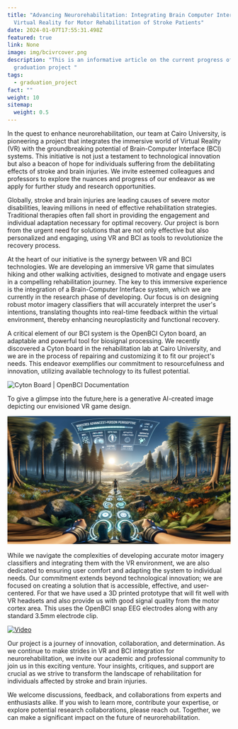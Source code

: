 ```yaml
---
title: "Advancing Neurorehabilitation: Integrating Brain Computer Interfaces in
  Virtual Reality for Motor Rehabilitation of Stroke Patients"
date: 2024-01-07T17:55:31.498Z
featured: true
link: None
image: img/bcivrcover.png
description: "This is an informative article on the current progress of our
  graduation project "
tags:
  - graduation_project
fact: ""
weight: 10
sitemap:
  weight: 0.5
---
```

In the quest to enhance neurorehabilitation, our team at Cairo University, is pioneering a project that integrates the immersive world of Virtual Reality (VR) with the groundbreaking potential of Brain-Computer Interface (BCI) systems. This initiative is not just a testament to technological innovation but also a beacon of hope for individuals suffering from the debilitating effects of stroke and brain injuries. We invite esteemed colleagues and professors to explore the nuances and progress of our endeavor as we apply for further study and research opportunities.

Globally, stroke and brain injuries are leading causes of severe motor disabilities, leaving millions in need of effective rehabilitation strategies. Traditional therapies often fall short in providing the engagement and individual adaptation necessary for optimal recovery. Our project is born from the urgent need for solutions that are not only effective but also personalized and engaging, using VR and BCI as tools to revolutionize the recovery process.

At the heart of our initiative is the synergy between VR and BCI technologies. We are developing an immersive VR game that simulates hiking and other walking activities, designed to motivate and engage users in a compelling rehabilitation journey. The key to this immersive experience is the integration of a Brain-Computer Interface system, which we are currently in the research phase of developing. Our focus is on designing robust motor imagery classifiers that will accurately interpret the user's intentions, translating thoughts into real-time feedback within the virtual environment, thereby enhancing neuroplasticity and functional recovery.

A critical element of our BCI system is the OpenBCI Cyton board, an adaptable and powerful tool for biosignal processing. We recently discovered a Cyton board in the rehabilitation lab at Cairo University, and we are in the process of repairing and customizing it to fit our project's needs. This endeavor exemplifies our commitment to resourcefulness and innovation, utilizing available technology to its fullest potential.

![Cyton Board | OpenBCI Documentation](https://th.bing.com/th/id/OIP.7ccQb914Mvt8hdG9fBPr_AHaHa?rs=1&pid=ImgDetMain "Cyton Board")

To give a glimpse into the future,here is a generative AI-created image depicting our envisioned VR game design. 

![AI generated image of game concept](img/vrgame3.png "Game Concept")

While we navigate the complexities of developing accurate motor imagery classifiers and integrating them with the VR environment, we are also dedicated to ensuring user comfort and adapting the system to individual needs. Our commitment extends beyond technological innovation; we are focused on creating a solution that is accessible, effective, and user-centered. For that we have used a 3D printed prototype that will fit well with VR headsets and also provide us with good signal quality from the motor cortex area. This uses the OpenBCI snap EEG electrodes along with any standard 3.5mm electrode clip.

[![Video](https://res.cloudinary.com/marcomontalbano/image/upload/v1704653674/video_to_markdown/images/youtube--ayfdvQNBu3U-c05b58ac6eb4c4700831b2b3070cd403.jpg)](https://www.youtube.com/watch?v=ayfdvQNBu3U&t=3s "Video")

Our project is a journey of innovation, collaboration, and determination. As we continue to make strides in VR and BCI integration for neurorehabilitation, we invite our academic and professional community to join us in this exciting venture. Your insights, critiques, and support are crucial as we strive to transform the landscape of rehabilitation for individuals affected by stroke and brain injuries.

We welcome discussions, feedback, and collaborations from experts and enthusiasts alike. If you wish to learn more, contribute your expertise, or explore potential research collaborations, please reach out. Together, we can make a significant impact on the future of neurorehabilitation.